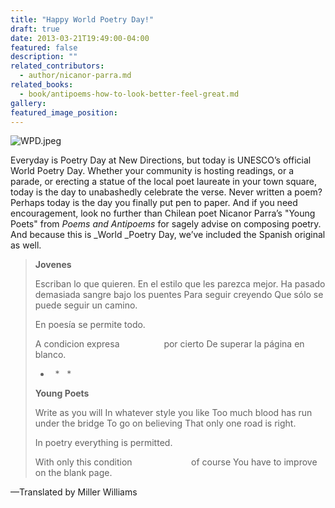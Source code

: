 ```yaml
---
title: "Happy World Poetry Day!"
draft: true
date: 2013-03-21T19:49:00-04:00
featured: false
description: ""
related_contributors:
  - author/nicanor-parra.md
related_books:
  - book/antipoems-how-to-look-better-feel-great.md
gallery:
featured_image_position: 
---
```


![WPD.jpeg](https://ndbooks.imgix.net/WPD.jpeg)

Everyday is Poetry Day at New Directions, but today is UNESCO’s official World Poetry Day. Whether your community is hosting readings, or a parade, or erecting a statue of the local poet laureate in your town square, today is the day to unabashedly celebrate the verse. Never written a poem? Perhaps today is the day you finally put pen to paper. And if you need encouragement, look no further than Chilean poet Nicanor Parra’s "Young Poets" from _Poems and Antipoems_ for sagely advise on composing poetry. And because this is _World _Poetry Day, we’ve included the Spanish original as well.

> **Jovenes**
> 
> Escriban lo que quieren.
> En el estilo que les parezca mejor.
> Ha pasado demasiada sangre bajo los puentes
> Para seguir creyendo
> Que sólo se puede seguir un camino.
> 
> En poesía se permite todo.
> 
> A condicion expresa
>                  por cierto
> De superar la página en blanco.
> 
> *   *   *
> 
> **Young Poets**
> 
> Write as you will
> In whatever style you like
> Too much blood has run under the bridge
> To go on believing
> That only one road is right.
> 
> In poetry everything is permitted.
> 
> With only this condition
>                        of course
> You have to improve on the blank page.

—Translated by Miller Williams

